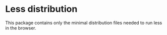 Less distribution
===

This package contains only the minimal distribution files needed to run less in the browser.